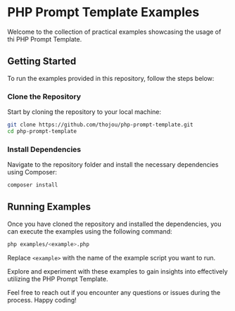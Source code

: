 # PHP Prompt Template Examples

Welcome to the collection of practical examples showcasing the usage of thi PHP Prompt Template.

## Getting Started

To run the examples provided in this repository, follow the steps below:

### Clone the Repository

Start by cloning the repository to your local machine:

```bash
git clone https://github.com/thojou/php-prompt-template.git
cd php-prompt-template
```

### Install Dependencies

Navigate to the repository folder and install the necessary dependencies using Composer:

```bash
composer install
```

## Running Examples

Once you have cloned the repository and installed the dependencies, you can execute the examples using the following command:

```bash
php examples/<example>.php
```

Replace `<example>` with the name of the example script you want to run.

Explore and experiment with these examples to gain insights into effectively utilizing the PHP Prompt Template.

Feel free to reach out if you encounter any questions or issues during the process. Happy coding!
